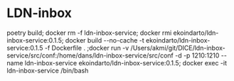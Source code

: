 # LDN-inbox

poetry build; docker rm -f ldn-inbox-service; docker rmi ekoindarto/ldn-inbox-service:0.1.5; docker build --no-cache -t ekoindarto/ldn-inbox-service:0.1.5 -f Dockerfile . ;docker run -v /Users/akmi/git/DICE/ldn-inbox-service/src/conf:/home/dans/ldn-inbox-service/src/conf  -d -p 1210:1210 --name ldn-inbox-service ekoindarto/ldn-inbox-service:0.1.5; docker exec -it  ldn-inbox-service /bin/bash
